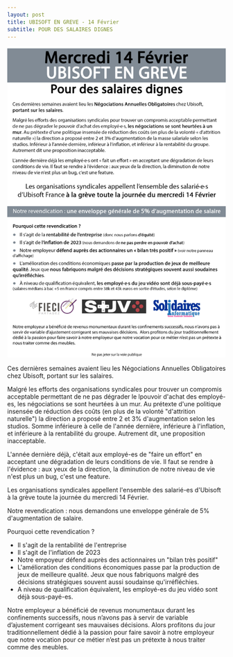 ```yaml
---
layout: post
title: UBISOFT EN GREVE - 14 Février
subtitle: POUR DES SALAIRES DIGNES
---
```



![SIUbiParis](../assets/img/UbisoftParis_Affichage_045.png)


Ces dernières semaines avaient lieu les Négociations Annuelles Obligatoires chez Ubisoft, portant sur les salaires.

Malgré les efforts des organisations syndicales pour trouver un compromis acceptable permettant de ne pas dégrader le lpouvoir d'achat des employé-es, les négociations se sont heurtées à un mur. Au prétexte d'une politique insensée de réduction des coûts (en plus de la volonté "d'attrition naturelle") la direction a proposé entre 2 et 3% d'augmentation selon les studios. Somme inférieure à celle de l'année dernière, inférieure à l'inflation, et inférieure à la rentabilité du groupe. Autrement dit, une proposition inacceptable.

L'année dernière déjà, c'était aux employé-es de "faire un effort" en acceptant une dégradation de leurs conditions de vie. Il faut se rendre à l'évidence : aux yeux de la direction, la diminution de notre niveau de vie n'est plus un bug, c'est une feature.

Les organisations syndicales appellent l'ensemble des salarié-es d'Ubisoft à la grève toute la journée du mercredi 14 Février.

Notre revendication : nous demandons une enveloppe générale de 5% d'augmentation de salaire.

Pourquoi cette revendication ?
* Il s'agit de la rentabilité de l'entreprise
* Il s'agit de l'inflation de 2023
* Notre empoyeur défend auprès des actionnaires un "bilan très positif"
* L'amélioration des conditions économiques passe par la production de jeux de meilleure qualité. Jeux que nous fabriquons malgré des décisions stratégiques souvent aussi soudainse qu'irréfléchies.
* A niveau de qualification équivalent, les employé-es du jeu vidéo sont déjà sous-payé-es.

Notre employeur a bénéficié de revenus monumentaux durant les confinements successifs, nous n’avons pas à servir de variable d’ajustement corrigeant ses mauvaises décisions. Alors profitons du jour traditionnellement dédié à la passion pour faire savoir à notre employeur que notre vocation pour ce métier n’est pas un prétexte à nous traiter comme des meubles.
